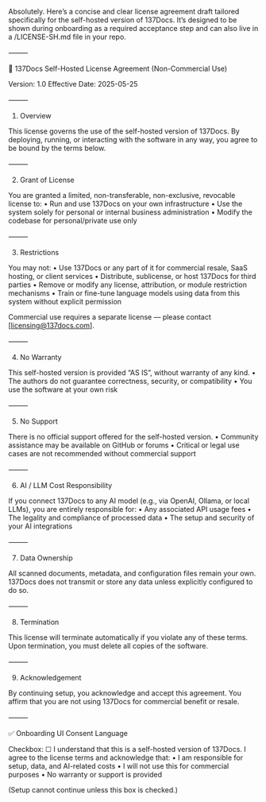 Absolutely. Here’s a concise and clear license agreement draft tailored specifically for the self-hosted version of 137Docs. It’s designed to be shown during onboarding as a required acceptance step and can also live in a /LICENSE-SH.md file in your repo.

⸻

📄 137Docs Self-Hosted License Agreement (Non-Commercial Use)

Version: 1.0
Effective Date: 2025-05-25

⸻

1. Overview

This license governs the use of the self-hosted version of 137Docs. By deploying, running, or interacting with the software in any way, you agree to be bound by the terms below.

⸻

2. Grant of License

You are granted a limited, non-transferable, non-exclusive, revocable license to:
	•	Run and use 137Docs on your own infrastructure
	•	Use the system solely for personal or internal business administration
	•	Modify the codebase for personal/private use only

⸻

3. Restrictions

You may not:
	•	Use 137Docs or any part of it for commercial resale, SaaS hosting, or client services
	•	Distribute, sublicense, or host 137Docs for third parties
	•	Remove or modify any license, attribution, or module restriction mechanisms
	•	Train or fine-tune language models using data from this system without explicit permission

Commercial use requires a separate license — please contact [licensing@137docs.com].

⸻

4. No Warranty

This self-hosted version is provided “AS IS”, without warranty of any kind.
	•	The authors do not guarantee correctness, security, or compatibility
	•	You use the software at your own risk

⸻

5. No Support

There is no official support offered for the self-hosted version.
	•	Community assistance may be available on GitHub or forums
	•	Critical or legal use cases are not recommended without commercial support

⸻

6. AI / LLM Cost Responsibility

If you connect 137Docs to any AI model (e.g., via OpenAI, Ollama, or local LLMs), you are entirely responsible for:
	•	Any associated API usage fees
	•	The legality and compliance of processed data
	•	The setup and security of your AI integrations

⸻

7. Data Ownership

All scanned documents, metadata, and configuration files remain your own.
137Docs does not transmit or store any data unless explicitly configured to do so.

⸻

8. Termination

This license will terminate automatically if you violate any of these terms.
Upon termination, you must delete all copies of the software.

⸻

9. Acknowledgement

By continuing setup, you acknowledge and accept this agreement.
You affirm that you are not using 137Docs for commercial benefit or resale.

⸻

✅ Onboarding UI Consent Language

Checkbox:
☐ I understand that this is a self-hosted version of 137Docs. I agree to the license terms and acknowledge that:
	•	I am responsible for setup, data, and AI-related costs
	•	I will not use this for commercial purposes
	•	No warranty or support is provided

(Setup cannot continue unless this box is checked.)

